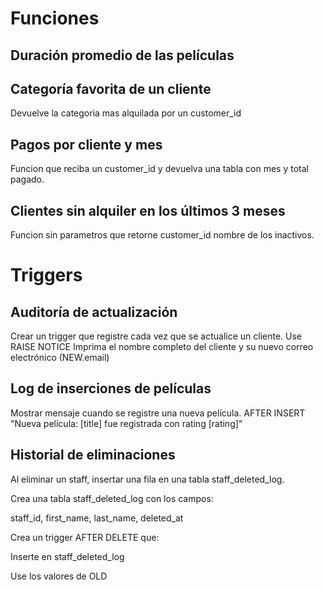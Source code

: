 # Funciones 

## Duración promedio de las películas

## Categoría favorita de un cliente
Devuelve la categoria mas alquilada por un customer_id

## Pagos por cliente y mes
Funcion que reciba un customer_id y devuelva una tabla con mes y total pagado.

## Clientes sin alquiler en los últimos 3 meses
Funcion sin parametros que retorne customer_id nombre de los inactivos.

# Triggers 

## Auditoría de actualización
Crear un trigger que registre cada vez que se actualice un cliente.
Use RAISE NOTICE
Imprima el nombre completo del cliente y su nuevo correo electrónico (NEW.email)

## Log de inserciones de películas
Mostrar mensaje cuando se registre una nueva película.
AFTER INSERT
"Nueva película: [title] fue registrada con rating [rating]"

## Historial de eliminaciones
Al eliminar un staff, insertar una fila en una tabla staff_deleted_log.

Crea una tabla staff_deleted_log con los campos:

staff_id, first_name, last_name, deleted_at

Crea un trigger AFTER DELETE que:

Inserte en staff_deleted_log

Use los valores de OLD



